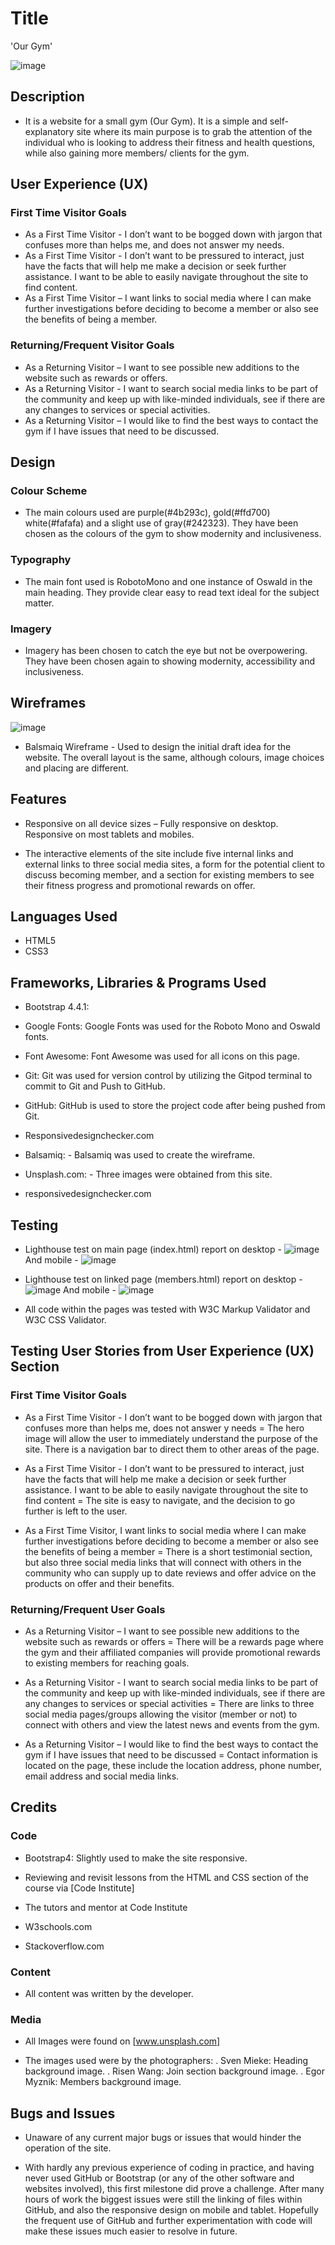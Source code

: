 
# Title
'Our Gym'


![image](https://user-images.githubusercontent.com/95102264/157535201-461eb2c1-e22f-4390-b245-4f76bfdb9608.png)




## Description

* It is a website for a small gym (Our Gym). It is a simple and self-explanatory site where its main purpose is to grab the attention of the individual who is looking to address their fitness and health questions, while also gaining more members/ clients for the gym.

## User Experience (UX)

### First Time Visitor Goals

* As a First Time Visitor - I don’t want to be bogged down with jargon that confuses more than helps me, and does not answer my needs.
* As a First Time Visitor - I don’t want to be pressured to interact, just have the facts that will help me make a decision or seek further assistance. I want to be able to easily navigate throughout the site to find content.
* As a First Time Visitor – I want links to social media where I can make further investigations before deciding to become a member or also see the benefits of being a member.

### Returning/Frequent Visitor Goals

* As a Returning Visitor – I want to see possible new additions to the website such as rewards or offers.
* As a Returning Visitor - I want to search social media links to be part of the community and keep up with like-minded individuals, see if there are any changes to services or special activities. 
* As a Returning Visitor – I would like to find the best ways to contact the gym if I have issues that need to be discussed.


## Design

### Colour Scheme

* The main colours used are purple(#4b293c), gold(#ffd700) white(#fafafa) and a slight use of gray(#242323). They have been chosen as the colours of the gym to show modernity and inclusiveness. 

### Typography

* The main font used is RobotoMono and one instance of Oswald in the main heading. They provide clear easy to read text ideal for the subject matter.

### Imagery

* Imagery has been chosen to catch the eye but not be overpowering. They have been chosen again to showing modernity, accessibility and inclusiveness. 


## Wireframes

![image](https://user-images.githubusercontent.com/95102264/157700657-18c295e2-a614-4cb9-ad16-43dd3741f34e.png)

* Balsmaiq Wireframe  - Used to design the initial draft idea for the website. The overall layout is the same, although colours, image choices and placing are different.

## Features

* Responsive on all device sizes – Fully responsive on desktop. Responsive on most tablets and mobiles.

* The interactive elements of the site include five internal links and external links to three social media sites, a form for the potential client to discuss becoming member, and a section for existing members to see their fitness progress and promotional rewards on offer.

## Languages Used


* HTML5
* CSS3

## Frameworks, Libraries & Programs Used

* Bootstrap 4.4.1:

* Google Fonts: Google Fonts was used for the Roboto Mono and Oswald fonts.

* Font Awesome: Font Awesome was used for all icons on this page.

* Git: Git was used for version control by utilizing the Gitpod terminal to commit to Git and Push to GitHub.

* GitHub: GitHub is used to store the project code after being pushed from Git. 

* Responsivedesignchecker.com

* Balsamiq: - Balsamiq was used to create the wireframe.

* Unsplash.com:  - Three images were obtained from this site.

* responsivedesignchecker.com

## Testing

* Lighthouse test on main page (index.html) report on desktop - 
![image](https://user-images.githubusercontent.com/95102264/157695982-9d60c282-6649-4240-b737-70551ae2aedc.png)
And mobile - 
![image](https://user-images.githubusercontent.com/95102264/157697101-da8e9847-d620-44b7-9159-78e711f29557.png)

* Lighthouse test on linked page (members.html) report on desktop - 
![image](https://user-images.githubusercontent.com/95102264/157697794-2a6899cf-d36d-483f-a43a-59b3b7a7075a.png)
And mobile - 
![image](https://user-images.githubusercontent.com/95102264/157698248-f982ed1b-0f71-4649-a805-db904f99874c.png)

* All code within the pages was tested with W3C Markup Validator and W3C CSS Validator.


## Testing User Stories from User Experience (UX) Section

### First Time Visitor Goals

* As a First Time Visitor - I don’t want to be bogged down with jargon that confuses more than helps me, does not answer y needs = 
                         The hero image will allow the user to immediately understand the purpose of the site. There is a navigation bar to direct them to other areas of the page.

* As a First Time Visitor -  I don’t want to be pressured to interact, just have the facts that will help me make a decision or seek further assistance. I want to be able to easily navigate throughout the site to find content = 
                 The site is easy to navigate, and the decision to go further is left to the user.

* As a First Time Visitor, I want links to social media where I can make further investigations before deciding to become a member or also see the benefits of being a member = 
                   There is a short testimonial section, but also three social media links that will connect with others in the community who can supply up to date reviews and offer advice on the products on offer and their benefits.


### Returning/Frequent User Goals

* As a Returning Visitor – I want to see possible new additions to the website such as rewards or offers = 
        There will be a rewards page where the gym and their affiliated companies will provide promotional rewards to existing members for reaching goals.

* As a Returning Visitor - I want to search social media links to be part of the community and keep up with like-minded individuals, see if there are any changes to services or special activities = 
                There are links to three social media pages/groups allowing the visitor (member or not) to connect with others and view the latest news and events from the gym.

* As a Returning Visitor – I would like to find the best ways to contact the gym if I have issues that need to be discussed = 
                           Contact information is located on the page, these include the location address, phone number, email address and social media links.


## Credits

### Code

* Bootstrap4: Slightly used to make the site responsive.

* Reviewing and revisit lessons from the HTML and CSS section of the course via [Code Institute] 

* The tutors and mentor at Code Institute

* W3schools.com

* Stackoverflow.com
### Content

* All content was written by the developer.

### Media

* All Images were found on [www.unsplash.com]

* The images used were by the photographers:
                . Sven Mieke: Heading background image.
                . Risen Wang: Join section background image.
                . Egor Myznik: Members background image.


## Bugs and Issues

* Unaware of any current major bugs or issues that would hinder the operation of the site.

* With hardly any previous experience of coding in practice, and having never used GitHub or Bootstrap (or any of the other software and websites involved), this first milestone did prove a challenge. After many hours of work the biggest issues were still the linking of files within GitHub, and also the responsive design on mobile and tablet. Hopefully the frequent use of GitHub and further experimentation with code will make these issues much easier to resolve in future.









